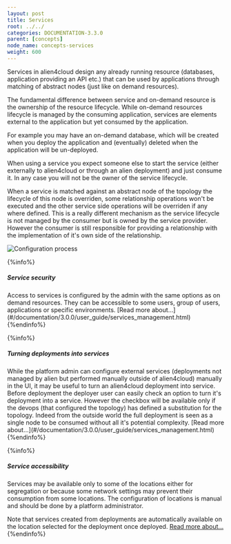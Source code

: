 ```yaml
---
layout: post
title: Services
root: ../../
categories: DOCUMENTATION-3.3.0
parent: [concepts]
node_name: concepts-services
weight: 600
---
```


Services in alien4cloud design any already running resource (databases, application providing an API etc.) that can be used by applications through matching of abstract nodes (just like on demand resources).

The fundamental difference between service and on-demand resource is the ownership of the resource lifecycle. While on-demand resources lifecycle is managed by the consuming application, services are elements external to the application but yet consumed by the application.

For example you may have an on-demand database, which will be created when you deploy the application and (eventually) deleted when the application will be un-deployed.

When using a service you expect someone else to start the service (either externally to alien4cloud or through an alien deployment) and just consume it. In any case you will not be the owner of the service lifecycle.

When a service is matched against an abstract node of the topology the lifecycle of this node is overriden, some relationship operations won't be executed and the other service side operations will be overriden if any where defined. This is a really different mechanism as the service lifecycle is not managed by the consumer but is owned by the service provider. However the consumer is still responsible for providing a relationship with the implementation of it's own side of the relationship.

![Configuration process](../images/3.3.0/concepts/services_lifecycle.png)

{%info%}
<h5>Service security</h5>
Access to services is configured by the admin with the same options as on demand resources. They can be accessible to some users, group of users, applications or specific environments.
[Read more about...](#/documentation/3.0.0/user_guide/services_management.html)
{%endinfo%}

{%info%}
<h5>Turning deployments into services</h5>
While the platform admin can configure external services (deployments not managed by alien but performed manually outside of alien4cloud) manually in the UI, it may be useful to turn an alien4cloud deployment into service.
Before deployment the deployer user can easily check an option to turn it's deployment into a service. However the checkbox will be available only if the devops (that configured the topology) has defined a substitution for the topology. Indeed from the outside world the full deployment is seen as a single node to be consumed without all it's potential complexity.
[Read more about...](#/documentation/3.0.0/user_guide/services_management.html)
{%endinfo%}

{%info%}
<h5>Service accessibility</h5>
Services may be available only to some of the locations either for segregation or because some network settings may prevent their consumption from some locations. The configuration of locations is manual and should be done by a platform administrator.

Note that services created from deployments are automatically available on the location selected for the deployment once deployed.
[Read more about...](#/documentation/3.0.0/user_guide/services_management.html)
{%endinfo%}

